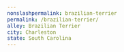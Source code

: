 ```yaml
---
﻿nonslashpermalink: brazilian-terrier
permalink: /brazilian-terrier/
alley: Brazilian Terrier
city: Charleston
state: South Carolina
---
```

